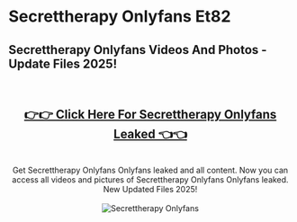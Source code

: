 # Secrettherapy Onlyfans Et82

<h2>Secrettherapy Onlyfans Videos And Photos - Update Files 2025!</h2>
<br>
<div align="center">
<h2><a href="https://213.232.235.80/live/video.php?q=secrettherapy-onlyfans" rel="nofollow">👉👉 Click Here For Secrettherapy Onlyfans Leaked 👈👈</a></h2>

<br>
Get Secrettherapy Onlyfans Onlyfans leaked and all content. Now you can access all videos and pictures of Secrettherapy Onlyfans Onlyfans leaked. New Updated Files 2025!
<br>
<br>
<a href="https://213.232.235.80/live/video.php?q=secrettherapy-onlyfans" rel="nofollow" data-target="animated-image.originalLink"><img src="https://i.imgur.com/dJHk4Zq.gif" alt="Secrettherapy Onlyfans" style="max-width: 100%; display: inline-block;" data-target="animated-image.originalImage"></a>
</div>
<br>